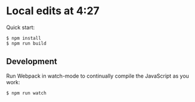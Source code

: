 # Local edits at 4:27

Quick start:

```
$ npm install
$ npm run build
````

## Development

Run Webpack in watch-mode to continually compile the JavaScript as you work:

```
$ npm run watch
```

